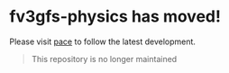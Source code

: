 # fv3gfs-physics has moved!
Please visit [pace](https://github.com/ai2cm/pace/tree/main/fv3gfs-physics) to follow the latest development.

> This repository is no longer maintained
